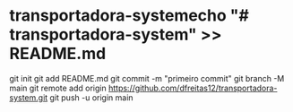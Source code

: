 # transportadora-systemecho "# transportadora-system" >> README.md 
git init 
git add README.md 
git commit -m "primeiro commit" 
git branch -M main 
git remote add origin https://github.com/dfreitas12/transportadora-system.git
 git push -u origin main
 
